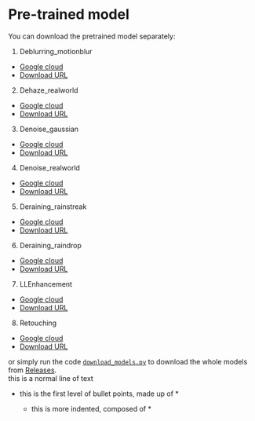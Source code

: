 # Pre-trained model  

You can download the pretrained model separately: 
1. Deblurring_motionblur  
  - [Google cloud](https://drive.google.com/file/d/1JEaUudRLndt--tIRgp3nEdDJOMFffAQb/view?usp=sharing)  
  - [Download URL](https://github.com/FanChiMao/SRMNet-thesis/releases/download/v0.0/Deblurring_motionblur.pth)  
2. Dehaze_realworld  
  - [Google cloud](https://drive.google.com/file/d/1hjsazvdz7K-n1Z-_iiQE4VIFbG7r6HwN/view?usp=sharing)  
  - [Download URL](https://github.com/FanChiMao/SRMNet-thesis/releases/download/v0.0/Dehaze_realworld.pth)  
3. Denoise_gaussian  
  - [Google cloud](https://drive.google.com/file/d/1gfUmh0IJAoSJ7k7SQqFjlRdBoiSLsqQD/view?usp=sharing)  
  - [Download URL](https://github.com/FanChiMao/SRMNet-thesis/releases/download/v0.0/Denoise_gaussian.pth)  
4. Denoise_realworld  
  - [Google cloud](https://drive.google.com/file/d/1NeJDGqJEvA_QINmIOGwSVGY5LYIwLTWF/view?usp=sharing)  
  - [Download URL](https://github.com/FanChiMao/SRMNet-thesis/releases/download/v0.0/Denoise_realworld.pth)  
5. Deraining_rainstreak  
  - [Google cloud](https://drive.google.com/file/d/1Bf0UwOUB3-PP3K-7KqKhK2kqzPYuox9Y/view?usp=sharing)  
  - [Download URL](https://github.com/FanChiMao/SRMNet-thesis/releases/download/v0.0/Deraining_rainstreak.pth)  
6. Deraining_raindrop  
  - [Google cloud](https://drive.google.com/file/d/1C-zWaLb3RQ4iiN5qKPG6ocAGhu53mZLP/view?usp=sharing)  
  - [Download URL](https://github.com/FanChiMao/SRMNet-thesis/releases/download/v0.0/Deraining_raindrop.pth)   
7. LLEnhancement  
  - [Google cloud](https://drive.google.com/file/d/17Oba3oIKXKK1tMn_PjZqykwOWNezATPb/view?usp=sharing)  
  - [Download URL](https://github.com/FanChiMao/SRMNet-thesis/releases/download/v0.0/LLEnhancement.pth)  
8. Retouching  
  - [Google cloud](https://drive.google.com/file/d/1qYxB5phSKsRQE__V1G5mW4HDktrz7EKy/view?usp=sharing)  
  - [Download URL](https://github.com/FanChiMao/SRMNet-thesis/releases/download/v0.0/Retouching.pth)  

or simply run the code [`download_models.py`](./download_models.py) to download the whole models from [Releases](https://github.com/FanChiMao/SRMNet-thesis/releases).  
this is a normal line of text
  * this is the first level of bullet points, made up of <space><space>*<space>
    * this is more indented, composed of <space><space><space><space>*<space>
